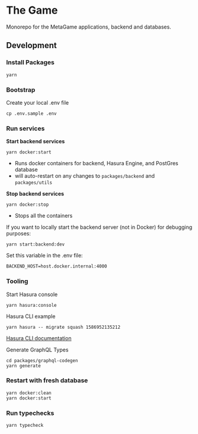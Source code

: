 # The Game

Monorepo for the MetaGame applications, backend and databases.


## Development

### Install Packages

```shell script
yarn
```

### Bootstrap

Create your local .env file

```shell script
cp .env.sample .env
```

### Run services

**Start backend services**
```shell script
yarn docker:start
```
- Runs docker containers for backend, Hasura Engine, and PostGres database
- will auto-restart on any changes to `packages/backend` and `packages/utils`

**Stop backend services**
```shell script
yarn docker:stop
```
- Stops all the containers


If you want to locally start the backend server (not in Docker) for debugging purposes: 
 
```shell script
yarn start:backend:dev
```

Set this variable in the .env file:
```
BACKEND_HOST=host.docker.internal:4000
```

### Tooling

Start Hasura console

```shell script
yarn hasura:console
```

Hasura CLI example

```shell script
yarn hasura -- migrate squash 1586952135212
```

[Hasura CLI documentation](https://hasura.io/docs/1.0/graphql/manual/hasura-cli/index.html)

Generate GraphQL Types

```shell script
cd packages/graphql-codegen
yarn generate
```

### Restart with fresh database

```shell script
yarn docker:clean
yarn docker:start
```

### Run typechecks

```shell script
yarn typecheck
```
